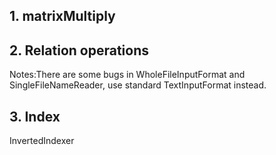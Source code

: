## 1. matrixMultiply
## 2. Relation operations
 Notes:There are some bugs in WholeFileInputFormat and SingleFileNameReader, use standard TextInputFormat instead.
## 3. Index
InvertedIndexer
